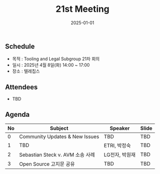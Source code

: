 ﻿---
title: "21st Meeting"
linkTitle: "21st Meeting"
weight: 5
date: 2025-01-01
type: docs
categories: ["Tooling&Legal"]
tags: []
description: Tooling & Legal Subgroup 21th Meeting
---

## Schedule
* 목적 : Tooling and Legal Subgroup 21차 회의
* 일시 : 2025년 4월 8일(화) 14:00 ~ 17:00
* 장소 : 텔레칩스

## Attendees
* TBD

## Agenda
| No | Subject           | Speaker | Slide |
|----|-----------------|------|------|
| 0  | Community Updates & New Issues | TBD | TBD |
| 1  | TBD | ETRI, 박정숙 | TBD |
| 2  | Sebastian Steck v. AVM 소송 사례 | LG전자, 박원재 | TBD |
| 3  | Open Source 고지문 공유 | TBD | TBD |


<!-- 

## Attendees

## Meeting Minutes

## Photo Gallery

<div ><span class="image fit">
</span></div> -->